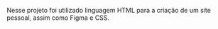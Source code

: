 Nesse projeto foi utilizado linguagem HTML para a criação de um site pessoal, assim como Figma e CSS.
